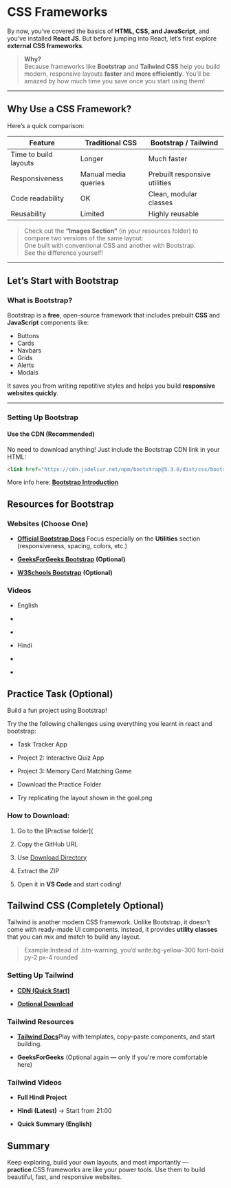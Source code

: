 # CSS Frameworks

By now, you’ve covered the basics of **HTML, CSS, and JavaScript**, and you’ve installed **React JS**. But before jumping into React, let’s first explore **external CSS frameworks**.

> **Why?**  
Because frameworks like **Bootstrap** and **Tailwind CSS** help you build modern, responsive layouts **faster** and **more efficiently**. You’ll be amazed by how much time you save once you start using them!

---

## Why Use a CSS Framework?

Here’s a quick comparison:

| Feature                    | Traditional CSS | Bootstrap / Tailwind |
|----------------------------|----------------|----------------------|
| Time to build layouts      |   Longer       |   Much faster        |
| Responsiveness             | Manual media queries | Prebuilt responsive utilities |
| Code readability           | OK             | Clean, modular classes |
| Reusability                | Limited        | Highly reusable |

> Check out the **“Images Section”** (in your resources folder) to compare two versions of the same layout:  
> One built with conventional CSS and another with Bootstrap.  
> See the difference yourself!

---

## Let’s Start with **Bootstrap**

### What is Bootstrap?

Bootstrap is a **free**, open-source framework that includes prebuilt **CSS** and **JavaScript** components like:

- Buttons
- Cards
- Navbars
- Grids
- Alerts
- Modals

It saves you from writing repetitive styles and helps you build **responsive websites quickly**.

---

### Setting Up Bootstrap

#### Use the CDN (Recommended)

No need to download anything! Just include the Bootstrap CDN link in your HTML:

```html
<link href="https://cdn.jsdelivr.net/npm/bootstrap@5.3.0/dist/css/bootstrap.min.css" rel="stylesheet" />
```

More info here: [**Bootstrap Introduction**](https://getbootstrap.com/docs/5.3/getting-started/introduction/)

 Resources for Bootstrap
--------------------------

### Websites (Choose One)

*   [**Official Bootstrap Docs**](https://getbootstrap.com/docs/5.3/getting-started/introduction/) Focus especially on the **Utilities** section (responsiveness, spacing, colors, etc.)
    
*   [**GeeksForGeeks Bootstrap**](https://www.geeksforgeeks.org/bootstrap/bootstrap-tutorial/) **(Optional)**
    
*   [**W3Schools Bootstrap**](https://www.w3schools.com/bootstrap/) **(Optional)**
  
    

### Videos
- English

*   [](https://www.youtube.com/watch?v=eow125xV5-c&t=84s)
    
*   [](https://www.youtube.com/watch?v=-qfEOE4vtxE)

- Hindi    
*   [](https://www.youtube.com/watch?v=wkSA9bfCmKU&list=PL0b6OzIxLPbz1cgxiH5KCBsyQij1HsPtG)
    
*   []([https://www.youtube.com/watch?v=-qfEOE4vtxE](https://www.youtube.com/watch?v=DUiYVJIVNcA))

    

Practice Task (Optional)
---------------------------

Build a fun project using Bootstrap!

Try the the following challenges using everything you learnt in react and bootstrap:

*   Task Tracker App 
    
*   Project 2: Interactive Quiz App
    
*   Project 3: Memory Card Matching Game

- Download the Practice Folder

- Try replicating the layout shown in the goal.png    

### How to Download:

1.  Go to the [Practise folder](
    
2.  Copy the GitHub URL
    
3.  Use [Download Directory](https://download-directory.github.io/)
    
4.  Extract the ZIP
    
5.  Open it in **VS Code** and start coding!
    

Tailwind CSS (Completely Optional)
-------------------------------------

Tailwind is another modern CSS framework. Unlike Bootstrap, it doesn’t come with ready-made UI components. Instead, it provides **utility classes** that you can mix and match to build any layout.

> Example:Instead of .btn-warning, you’d write:bg-yellow-300 font-bold py-2 px-4 rounded

### Setting Up Tailwind

*   [**CDN (Quick Start)**](https://tailwindcss.com/docs/installation/play-cdn)
    
*   [**Optional Download**](https://tailwindcss.com/docs/installation)
    

### Tailwind Resources

*   [**Tailwind Docs**](https://tailwindcss.com/docs)Play with templates, copy-paste components, and start building.
    
*   **GeeksForGeeks** (Optional again — only if you're more comfortable here)
    

### Tailwind Videos

*   **Full Hindi Project**
    
*   **Hindi (Latest)** → Start from 21:00
    
*   **Quick Summary (English)**
    

Summary
---------


Keep exploring, build your own layouts, and most importantly — **practice**.CSS frameworks are like your power tools. Use them to build beautiful, fast, and responsive websites. 
